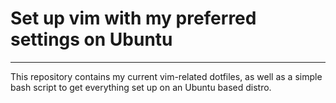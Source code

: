 # Set up vim with my preferred settings on Ubuntu
---

This repository contains my current vim-related dotfiles, as well as a simple
bash script to get everything set up on an Ubuntu based distro.

